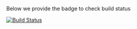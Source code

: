 Below we provide the badge to check build status 

[![Build Status](http://ec2-18-208-181-17.compute-1.amazonaws.com:8080/buildStatus/icon?job=deployment)](http://ec2-34-201-132-117.compute-1.amazonaws.com:8080/job/deployment/)
